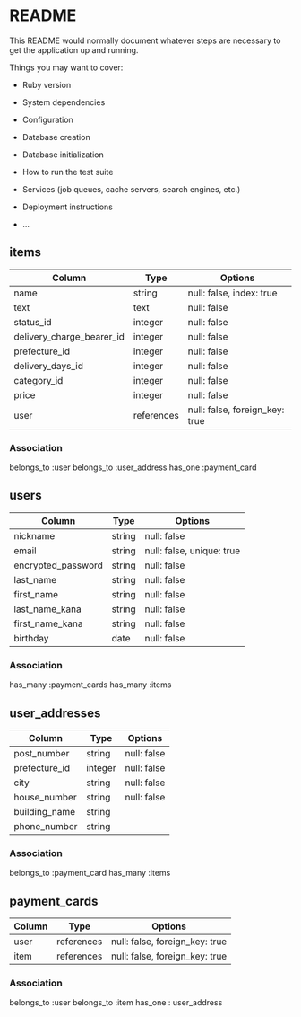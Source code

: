 # README

This README would normally document whatever steps are necessary to get the
application up and running.

Things you may want to cover:

* Ruby version

* System dependencies

* Configuration

* Database creation

* Database initialization

* How to run the test suite

* Services (job queues, cache servers, search engines, etc.)

* Deployment instructions

* ...


## items

|Column                    |Type       |Options                        |
| ------------------------ | --------- | ----------------------------- |
|name                      |string     |null: false, index: true       |
|text                      |text       |null: false                    |
|status_id                 |integer    |null: false                    |      
|delivery_charge_bearer_id |integer    |null: false                    |
|prefecture_id             |integer    |null: false                    |
|delivery_days_id          |integer    |null: false                    |
|category_id               |integer    |null: false                    |
|price                     |integer    |null: false                    |
|user                      |references |null: false, foreign_key: true |

### Association
belongs_to :user
belongs_to :user_address
has_one :payment_card


## users
  
|Column             |Type       |Options                         |
| ----------------- | --------- | ------------------------------ |
|nickname           |string     |null: false                     |
|email              |string     |null: false, unique: true       |
|encrypted_password |string     |null: false                     |
|last_name          |string     |null: false                     |
|first_name         |string     |null: false                     |
|last_name_kana     |string     |null: false                     |
|first_name_kana    |string     |null: false                     |
|birthday           |date       |null: false                     |

### Association
has_many :payment_cards
has_many :items


## user_addresses

|Column         |Type       |Options                        |
| ------------- | --------- | ----------------------------- |
|post_number	  |string	    |null: false                    |
|prefecture_id  |integer    |null: false                    |
|city	          |string	    |null: false                    |
|house_number   |string     |null: false                    |
|building_name 	|string	    |                               |
|phone_number   |string	    |                               |

### Association
belongs_to :payment_card
has_many :items


## payment_cards

|Column      |Type       |Options                        |
| ---------- | --------- | ----------------------------- |
|user        |references |null: false, foreign_key: true |
|item        |references |null: false, foreign_key: true |

### Association
belongs_to :user
belongs_to :item
has_one : user_address
